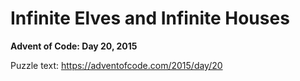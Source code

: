 # Infinite Elves and Infinite Houses

**Advent of Code: Day 20, 2015**

Puzzle text: <https://adventofcode.com/2015/day/20>
